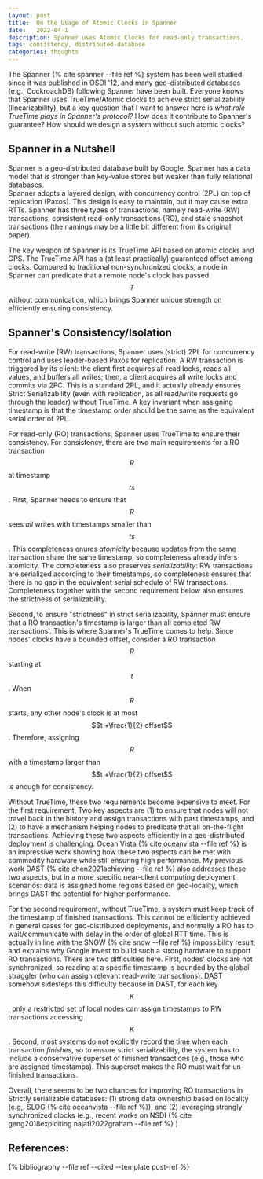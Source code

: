 ```yaml
---
layout: post
title:  On the Usage of Atomic Clocks in Spanner
date:   2022-04-1
description: Spanner uses Atomic Clocks for read-only transactions. 
tags: consistency, distributed-database
categories: thoughts
---
```



The Spanner {% cite spanner --file ref %} system has been well studied since it was published 
in OSDI '12, and many geo-distributed databases (e.g., CockroachDB) following 
Spanner have been built. Everyone knows that Spanner uses
TrueTime/Atomic clocks to achieve 
strict serializability (linearizability), but a key question 
that I want to answer here is *what role TrueTime plays in
Spanner's protocol?* How does it contribute to Spanner's guarantee?
How should we design a system without such atomic clocks?


## Spanner in a Nutshell

Spanner is a geo-distributed database built by Google. 
Spanner has a data model that is stronger than key-value stores but weaker 
than fully relational databases.  
Spanner adopts a layered design, with concurrency control (2PL) on top of 
replication (Paxos). This design is easy to maintain, but it may 
cause extra RTTs. Spanner has three types of transactions, namely read-write (RW) transactions, 
consistent read-only 
transactions (RO), and stale snapshot transactions (the namings may be 
a little bit different from its original paper). 

The key weapon of Spanner is its TrueTime API based on atomic clocks and GPS. 
The TrueTime API has a (at least practically) guaranteed offset among 
clocks. Compared to traditional non-synchronized clocks, a node 
in Spanner can predicate that a remote node's clock has passed $$T$$ 
without communication, which brings Spanner unique strength on efficiently 
ensuring consistency. 

## Spanner's Consistency/Isolation

For read-write (RW) transactions, Spanner uses (strict) 2PL for concurrency control and 
uses leader-based Paxos for replication. A RW transaction is triggered by its client: the 
client first acquires all read locks, reads all values, and buffers all writes; 
then, a client acquires all write locks and commits via 2PC. This is a standard 2PL,
 and it actually 
already ensures Strict Serializability (even with replication, as all read/write requests
go through the leader) without TrueTime. A key invariant when assigning timestamp is 
that the timestamp order should be the same as the equivalent serial order of 2PL. 

For read-only (RO) transactions, Spanner uses TrueTime to ensure their consistency. 
For consistency, there are two main requirements for a RO transaction $$R$$ at timestamp $$ts$$. 
First, Spanner needs to ensure that $$R$$ sees *all* writes with timestamps smaller than
$$ts$$. This completeness enures *atomicity* because updates from the same transaction share the 
same timestamp, so completeness already infers atomicity. 
The completeness also preserves *serializability*: RW transactions are serialized 
according to their timestamps, so completeness ensures that there is no gap in the 
equivalent serial schedule of RW transactions. Completeness together with 
the second requirement below also ensures the strictness of serializability. 

Second, to ensure "strictness" in strict serializability, Spanner must 
ensure that a RO transaction's timestamp is larger than all completed 
RW transactions'. This is where Spanner's TrueTime comes to help. Since 
nodes' clocks have a bounded offset, consider a RO transaction $$R$$ starting at
$$t$$. When $$R$$ starts, any other node's clock is at most $$t +\frac{1}{2} offset$$. 
Therefore, assigning $$R$$ with a timestamp larger than $$t +\frac{1}{2} offset$$ is 
enough for consistency. 

Without TrueTime, these two requirements become expensive to meet. For the first requirement, 
Two key aspects are (1) to ensure that nodes will not travel back in the history and assign 
transactions with past timestamps, and (2) to have a mechanism helping nodes to predicate 
that all on-the-flight transactions. Achieving these two aspects efficiently in a geo-distributed 
deployment is challenging. Ocean Vista {% cite oceanvista --file ref %} is an impressive work showing 
how these two aspects can be met with commodity hardware while still ensuring high performance. 
My previous work DAST {% cite chen2021achieving --file ref %} also addresses these two aspects, but in a 
more specific near-client computing deployment scenarios: data is assigned home regions based on geo-locality, 
which brings DAST the potential for higher performance.

For the second requirement, without TrueTime, a system must keep track of the timestamp of finished 
transactions. This cannot be efficiently achieved in general cases for geo-distributed deployments, and 
normally a RO has to wait/communicate with delay in the order of global RTT time. 
This is actually in line with the SNOW {% cite snow --file ref %} impossibility result, and explains why Google invest 
to build such a strong hardware to support RO transactions. 
There are two difficulties here. First, nodes' clocks are not synchronized, so reading at a specific timestamp 
is bounded by the global straggler (who can assign relevant read-write transactions). DAST somehow 
sidesteps this difficulty because in DAST, for each key $$K$$, only a restricted set of local nodes 
can assign timestamps to RW transactions accessing $$K$$. Second, most systems do not explicitly record the time 
when each transaction *finishes*, so to ensure strict serializability, the system has to include a conservative 
superset of finished transactions (e.g., those who are assigned timestamps). This superset makes the RO 
must wait for un-finished transactions. 

Overall, there seems to be two chances for improving RO transactions in Strictly serializable databases:
(1) strong data ownership based on locality (e.g,. SLOG {% cite oceanvista --file ref %}), 
and (2) leveraging strongly synchronized clocks (e.g., recent works on NSDI {% cite geng2018exploiting najafi2022graham --file ref %} )

References:
----------

{% bibliography --file ref --cited --template post-ref %}
